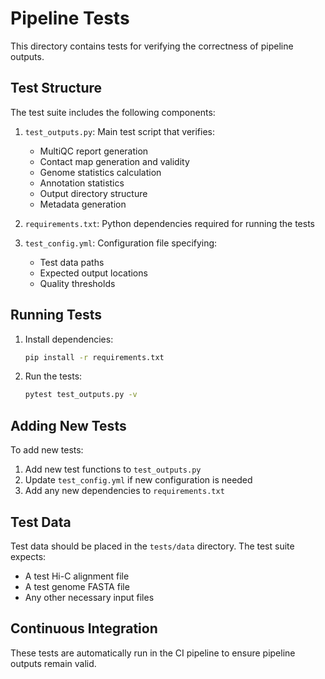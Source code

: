 # Pipeline Tests

This directory contains tests for verifying the correctness of pipeline outputs.

## Test Structure

The test suite includes the following components:

1. `test_outputs.py`: Main test script that verifies:
   - MultiQC report generation
   - Contact map generation and validity
   - Genome statistics calculation
   - Annotation statistics
   - Output directory structure
   - Metadata generation

2. `requirements.txt`: Python dependencies required for running the tests

3. `test_config.yml`: Configuration file specifying:
   - Test data paths
   - Expected output locations
   - Quality thresholds

## Running Tests

1. Install dependencies:
   ```bash
   pip install -r requirements.txt
   ```

2. Run the tests:
   ```bash
   pytest test_outputs.py -v
   ```

## Adding New Tests

To add new tests:

1. Add new test functions to `test_outputs.py`
2. Update `test_config.yml` if new configuration is needed
3. Add any new dependencies to `requirements.txt`

## Test Data

Test data should be placed in the `tests/data` directory. The test suite expects:
- A test Hi-C alignment file
- A test genome FASTA file
- Any other necessary input files

## Continuous Integration

These tests are automatically run in the CI pipeline to ensure pipeline outputs remain valid. 